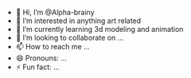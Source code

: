 - 👋 Hi, I’m @Alpha-brainy
- 👀 I’m interested in anything art related
- 🌱 I’m currently learning 3d modeling and animation
- 💞️ I’m looking to collaborate on ...
- 📫 How to reach me ...
- 😄 Pronouns: ...
- ⚡ Fun fact: ...

<!---
Alpha-brainy/Alpha-brainy is a ✨ special ✨ repository because its `README.md` (this file) appears on your GitHub profile.
You can click the Preview link to take a look at your changes.
--->
